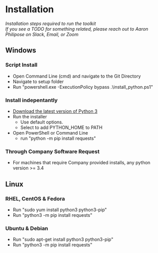 # Installation
*Installation steps required to run the toolkit<br/>
If you see a TODO for something related, please reach out to Aaron Philipose on Slack, Email, or Zoom*

## Windows

### Script Install
- Open Command Line (cmd) and navigate to the Git Directory
- Navigate to setup folder
- Run "powershell.exe -ExecutionPolicy bypass .\install_python.ps1"


### Install indepentantly
- [Download the latest version of Python 3](https://www.python.org/downloads/)
- Run the installer
  - Use default options.
  - Select to add PYTHON_HOME to PATH
- Open PowerShell or Command Line
  - run "python -m pip install requests"
### Through Company Software Request
- For machines that require Company provided installs, any python version >= 3.4

## Linux

### RHEL, CentOS & Fedora

- Run "sudo yum install python3 python3-pip"
- Run "python3 -m pip install requests"

### Ubuntu & Debian

- Run "sudo apt-get install python3 python3-pip"
- Run "python3 -m pip install requests"
